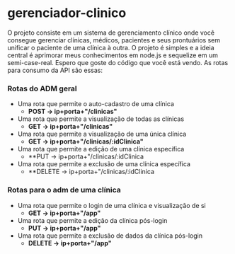 # gerenciador-clinico
O projeto consiste em um sistema de gerenciamento clínico onde você consegue gerenciar clínicas, médicos, pacientes e seus prontuários sem unificar o paciente de uma clínica à outra. 
O projeto é simples e a ideia central é aprimorar meus conhecimentos em node.js e sequelize em um semi-case-real. Espero que goste do código que você está vendo. As rotas para consumo da API são essas: 

  ### Rotas do ADM geral
  - Uma rota que permite o auto-cadastro de uma clínica
    - **POST -> ip+porta+"/clinicas"**
  - Uma rota que permite a visualização de todas as clínicas
    - **GET -> ip+porta+"/clinicas"**
  - Uma rota que permite a visualização de uma única clínica
    - **GET -> ip+porta+"/clinicas/:idClinica"**
  - Uma rota que permite a edição de uma clínica específica
    - **PUT -> ip+porta+"/clinicas/:idClinica
  - Uma rota que permite a exclusão de uma clínica específica
    - **DELETE -> ip+porta+"/clinicas/:idClinica
  
  ### Rotas para o adm de uma clínica
  - Uma rota que permite o login de uma clínica e visualização de si
    - **GET -> ip+porta+"/app"**
  - Uma rota que permite a edição da clínica pós-login
    - **PUT -> ip+porta+"/app"**
  - Uma rota que permite a exclusão de dados da clínica pós-login
    - **DELETE -> ip+porta+"/app"**
